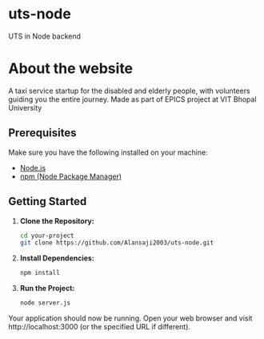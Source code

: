 # uts-node

UTS in Node backend
# About the website

A taxi service startup for the disabled and elderly people, with volunteers guiding you the entire journey. Made as part of EPICS project at VIT Bhopal University

## Prerequisites

Make sure you have the following installed on your machine:

- [Node.js](https://nodejs.org/)
- [npm (Node Package Manager)](https://www.npmjs.com/)

## Getting Started

1. **Clone the Repository:**

   ```bash
   cd your-project
   git clone https://github.com/Alansaji2003/uts-node.git
   

2. **Install Dependencies:** 
    ```bash
    npm install

3. **Run the Project:**

    ```bash
    node server.js

Your application should now be running. Open your web browser and visit http://localhost:3000 (or the specified URL if different).